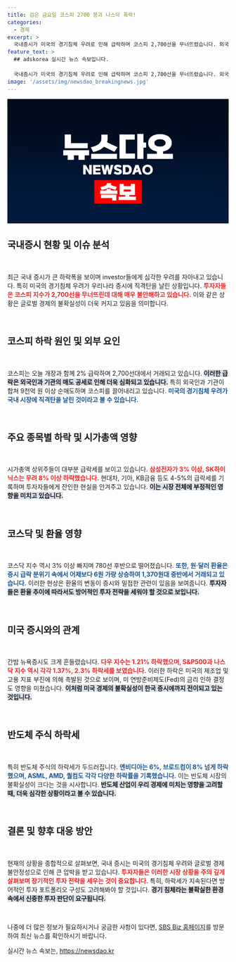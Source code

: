 ```yaml
---
title: 검은 금요일 코스피 2700 붕괴 나스닥 폭락!
categories:
  - 경제
excerpt: >
  국내증시가 미국의 경기침체 우려로 인해 급락하며 코스피 2,700선을 무너뜨렸습니다. 외국인과 기관의 매도 공세로 삼성전자와 SK하이닉스 등 시가총액 상위주가 큰 타격을 입었습니다.
feature_text: >
  ## adskorea 실시간 뉴스 속보입니다.

  국내증시가 미국의 경기침체 우려로 인해 급락하며 코스피 2,700선을 무너뜨렸습니다. 외국인과 기관의 매도 공세로 삼성전자와 SK하이닉스 등 시가총액 상위주가 큰 타격을 입었습니다.
image: '/assets/img/newsdao_breakingnews.jpg'
---
```


<p><img src="/assets/img/newsdao_breakingnews.jpg" alt="adskorea 속보" /></p>

<h2 data-ke-size="size26">국내증시 현황 및 이슈 분석</h2>

<p data-ke-size="size16">&nbsp;</p>

<p>최근 국내 증시가 큰 하락폭을 보이며 investor들에게 심각한 우려를 자아내고 있습니다. 특히 미국의 경기침체 우려가 우리나라 증시에 직격탄을 날린 상황입니다. <b><span style="color: #ee2323;">투자자들은 코스피 지수가 2,700선을 무너뜨린데 대해 매우 불안해하고 있습니다.</span></b>  이와 같은 상황은 글로벌 경제의 불확실성이 더욱 커지고 있음을 의미합니다. </p>

<p data-ke-size="size16">&nbsp;</p>

<h2 data-ke-size="size26">코스피 하락 원인 및 외부 요인</h2>

<p data-ke-size="size16">&nbsp;</p>

<p>코스피는 오늘 개장과 함께 2% 급락하며 2,700선대에서 거래되고 있습니다. <b><span style="background-color: #21538527;">이러한 급락은 외국인과 기관의 매도 공세로 인해 더욱 심화되고 있습니다.</span></b> 특히 외국인과 기관이 합쳐 9천억 원 이상 순매도하며 코스피를 끌어내리고 있습니다. <b><span style="color: #1a5490;">미국의 경기침체 우려가 국내 시장에 직격탄을 날린 것이라고 볼 수 있습니다.</span></b></p>

<p data-ke-size="size16">&nbsp;</p>

<h2 data-ke-size="size26">주요 종목별 하락 및 시가총액 영향</h2>

<p data-ke-size="size16">&nbsp;</p>

<p>시가총액 상위주들이 대부분 급락세를 보이고 있습니다. <b><span style="color: #ee2323;">삼성전자가 3% 이상, SK하이닉스는 무려 8% 이상 하락했습니다.</span></b> 현대차, 기아, KB금융 등도 4-5%의 급락세를 기록하며 투자자들에게 잔인한 현실을 안겨주고 있습니다. <b><span style="background-color: #21538527;">이는 시장 전체에 부정적인 영향을 미치고 있습니다.</span></b></p>

<p data-ke-size="size16">&nbsp;</p>

<h2 data-ke-size="size26">코스닥 및 환율 영향</h2>

<p data-ke-size="size16">&nbsp;</p>

<p>코스닥 지수 역시 3% 이상 빠지며 780선 후반으로 떨어졌습니다. <b><span style="color: #1a5490;">또한, 원·달러 환율은 증시 급락 분위기 속에서 어제보다 6원 가량 상승하여 1,370원대 중반에서 거래되고 있습니다.</span></b> 이러한 현상은 환율의 변동이 증시와 밀접한 관련이 있음을 보여줍니다. <b><span style="background-color: #21538527;">투자자들은 환율 추이에 따라서도 방어적인 투자 전략을 세워야 할 것으로 보입니다.</span></b></p>

<p data-ke-size="size16">&nbsp;</p>

<h2 data-ke-size="size26">미국 증시와의 관계</h2>

<p data-ke-size="size16">&nbsp;</p>

<p>간밤 뉴욕증시도 크게 흔들렸습니다. <b><span style="color: #ee2323;">다우 지수는 1.21% 하락했으며, S&amp;P500과 나스닥 지수 역시 각각 1.37%, 2.3% 하락세를 보였습니다.</span></b> 이러한 하락은 미국의 제조업 및 고용 지표 부진에 의해 촉발된 것으로 보이며, 미 연방준비제도(Fed)의 금리 인하 결정도 영향을 미쳤습니다. <b><span style="background-color: #21538527;">이처럼 미국 경제의 불확실성이 한국 증시에까지 전이되고 있는 것입니다.</span></b></p>

<p data-ke-size="size16">&nbsp;</p>

<h2 data-ke-size="size26">반도체 주식 하락세</h2>

<p data-ke-size="size16">&nbsp;</p>

<p>특히 반도체 주식의 하락세가 두드러집니다. <b><span style="color: #1a5490;">엔비디아는 6%, 브로드컴이 8% 넘게 하락했으며, ASML, AMD, 퀄컴도 각각 다양한 하락률을 기록했습니다.</span></b> 이는 반도체 시장의 불확실성이 크다는 것을 시사합니다. <b><span style="background-color: #21538527;">반도체 산업이 우리 경제에 미치는 영향을 고려할 때, 더욱 심각한 상황이라고 볼 수 있습니다.</span></b></p>

<p data-ke-size="size16">&nbsp;</p>

<h2 data-ke-size="size26">결론 및 향후 대응 방안</h2>

<p data-ke-size="size16">&nbsp;</p>

<p>현재의 상황을 종합적으로 살펴보면, 국내 증시는 미국의 경기침체 우려와 글로벌 경제 불안정성으로 인해 큰 압박을 받고 있습니다. <b><span style="color: #ee2323;">투자자들은 이러한 시장 상황을 주의 깊게 살펴보며 장기적인 투자 전략을 세우는 것이 중요합니다.</span></b> 특히, 하락세가 지속된다면 방어적인 투자 포트폴리오 구성도 고려해봐야 할 것입니다. <b><span style="background-color: #21538527;">경기 침체라는 불확실한 환경 속에서 신중한 투자 판단이 요구됩니다.</span></b></p>

<p data-ke-size="size16">&nbsp;</p>

<p>나중에 더 많은 정보가 필요하시거나 궁금한 사항이 있다면, <a href="https://url.kr/9pghjn">SBS Biz 홈페이지</a>를 방문하여 최신 뉴스를 확인하시기 바랍니다.</p>
실시간 뉴스 속보는, <a href="https://newsdao.kr" rel="dofollow">https://newsdao.kr</a>


